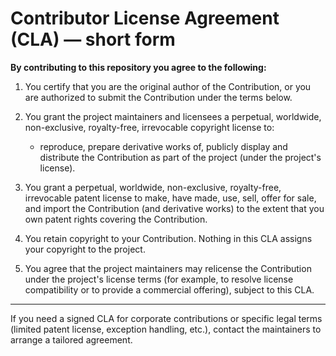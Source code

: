 # Contributor License Agreement (CLA) — short form

**By contributing to this repository you agree to the following:**

1. You certify that you are the original author of the Contribution, or
   you are authorized to submit the Contribution under the terms below.

2. You grant the project maintainers and licensees a perpetual, worldwide,
   non-exclusive, royalty-free, irrevocable copyright license to:
   - reproduce, prepare derivative works of, publicly display and distribute
     the Contribution as part of the project (under the project's license).

3. You grant a perpetual, worldwide, non-exclusive, royalty-free, irrevocable
   patent license to make, have made, use, sell, offer for sale, and import
   the Contribution (and derivative works) to the extent that you own
   patent rights covering the Contribution.

4. You retain copyright to your Contribution. Nothing in this CLA
   assigns your copyright to the project.

5. You agree that the project maintainers may relicense the Contribution
   under the project's license terms (for example, to resolve license
   compatibility or to provide a commercial offering), subject to this CLA.

---

If you need a signed CLA for corporate contributions or specific legal terms
(limited patent license, exception handling, etc.), contact the maintainers
to arrange a tailored agreement.
